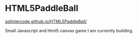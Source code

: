 <h1>HTML5PaddleBall</h1>
<a href="http://splintercode.github.io/HTML5PaddleBall/" target="_blank">splintercode.github.io/HTML5PaddleBall/</a>
<p>Small Javascript and html5 canvas game I am currently building.</p>
